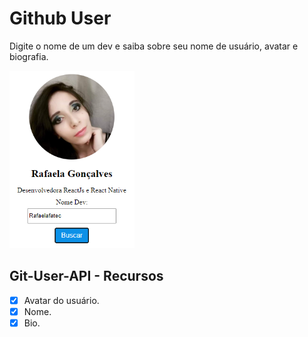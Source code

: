 # Github User

Digite o nome de um dev e saiba sobre seu nome de usuário, avatar e biografia.

<img src="img/dev.png" width="200px"/>

## Git-User-API - Recursos

- [x] Avatar do usuário.
- [x] Nome.
- [x] Bio.
